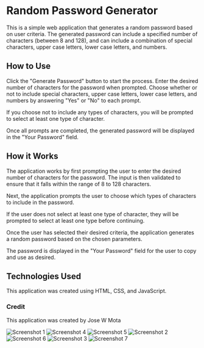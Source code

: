 # Random Password Generator

This is a simple web application that generates a random password based on user criteria. The generated password can include a specified number of characters (between 8 and 128), and can include a combination of special characters, upper case letters, lower case letters, and numbers.

## How to Use
Click the "Generate Password" button to start the process.
Enter the desired number of characters for the password when prompted.
Choose whether or not to include special characters, upper case letters, lower case letters, and numbers by answering "Yes" or "No" to each prompt.

If you choose not to include any types of characters, you will be prompted to select at least one type of character.

Once all prompts are completed, the generated password will be displayed in the "Your Password" field.

## How it Works
The application works by first prompting the user to enter the desired number of characters for the password. The input is then validated to ensure that it falls within the range of 8 to 128 characters.

Next, the application prompts the user to choose which types of characters to include in the password. 

If the user does not select at least one type of character, they will be prompted to select at least one type before continuing.

Once the user has selected their desired criteria, the application generates a random password based on the chosen parameters. 

The password is displayed in the "Your Password" field for the user to copy and use as desired.

## Technologies Used

This application was created using HTML, CSS, and JavaScript.

### Credit

This application was created by Jose W Mota

![Screenshot 1](https://user-images.githubusercontent.com/128619778/233521192-49da6e18-1d3c-43ec-98dd-496bb1cf0e8b.png)
![Screenshot 4](https://user-images.githubusercontent.com/128619778/233521196-0f4c9570-a278-4d74-9821-2bec38db7817.png)
![Screenshot 5](https://user-images.githubusercontent.com/128619778/233521198-3f43e5c4-1c01-471e-98f2-917f8bcc7d2e.png)
![Screenshot 2](https://user-images.githubusercontent.com/128619778/233521199-2d59d0b5-a891-40a4-865b-93b7a46a6b84.png)
![Screenshot 6](https://user-images.githubusercontent.com/128619778/233521202-f16aabfb-e6c8-40cb-a20a-f9a098c37704.png)
![Screenshot 3](https://user-images.githubusercontent.com/128619778/233521204-df8e9401-4b47-44e4-9dd8-7a34dda85aa1.png)
![Screenshot 7](https://user-images.githubusercontent.com/128619778/233521205-f962a464-96a4-485b-a921-8ba92ddd6b3f.png)
